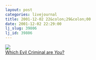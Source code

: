 ```yaml
---
layout: post
categories: livejournal
title: 2001-12-02 22&colon;29&colon;00
date: 2001-12-02 22:29:00
lj_slug: 39806
lj_id: 39806
---
```

![](http://squirming.net/meme/tests/criminal/charlesmanson.jpg)  
[Which Evil Criminal are _You_?](http://squirming.net/meme/tests/criminal/)
